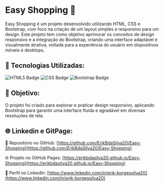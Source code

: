 <h1>Easy Shopping 🛒</h1> 

<p>
Easy Shopping é um projeto desenvolvido utilizando HTML, CSS e Bootstrap, com foco na criação de um layout simples e responsivo para um design. 
Este projeto tem como objetivo aprimorar os conceitos de design responsivo e a integração do Bootstrap, criando uma interface adaptável e visualmente atrativa, 
voltada para a experiência do usuário em dispositivos móveis e desktops.
</p>

<h2>🔨 Tecnologias Utilizadas:</h2>
<p>
  <img src="https://img.shields.io/badge/html5-e34f26?style=for-the-badge&logo=html5&logoColor=white" alt="HTML5 Badge">
  <img src="https://img.shields.io/badge/css-2965f1?style=for-the-badge&logo=css3&logoColor=white" alt="CSS Badge">
  <img src="https://img.shields.io/badge/bootstrap-563d7c?style=for-the-badge&logo=bootstrap&logoColor=white" alt="Bootstrap Badge">
</p>

<h2>🎯 Objetivo:</h2>
<p>
O projeto foi criado para explorar e praticar design responsivo, aplicando Bootstrap para garantir uma interface fluida e agradável em diversas resoluções de tela.
</p>

<h2>🌐 Linkedin e GitPage:</h2>

📂 Repositório no GitHub: [https://github.com/ErikBdaSilva20/Easy-Shopping](https://github.com/ErikBdaSilva20/Easy-Shopping)

🌐 Projeto no GitHub Pages: [https://erikbdasilva20.github.io/Easy-Shopping](https://erikbdasilva20.github.io/Easy-Shopping)

🔗 Perfil no LinkedIn: [https://www.linkedin.com/in/erik-borgessilva20](https://www.linkedin.com/in/erik-borgessilva20)
